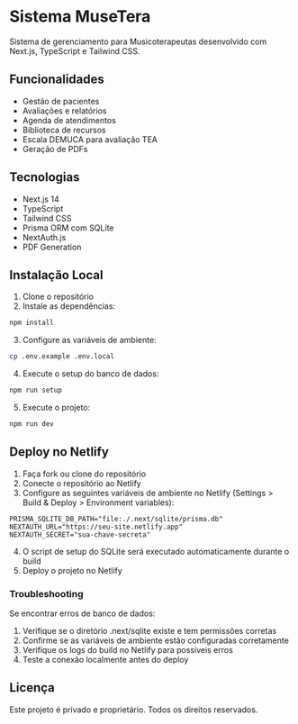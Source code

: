 # Sistema MuseTera

Sistema de gerenciamento para Musicoterapeutas desenvolvido com Next.js, TypeScript e Tailwind CSS.

## Funcionalidades

- Gestão de pacientes
- Avaliações e relatórios
- Agenda de atendimentos
- Biblioteca de recursos
- Escala DEMUCA para avaliação TEA
- Geração de PDFs

## Tecnologias

- Next.js 14
- TypeScript
- Tailwind CSS
- Prisma ORM com SQLite
- NextAuth.js
- PDF Generation

## Instalação Local

1. Clone o repositório
2. Instale as dependências:
```bash
npm install
```
3. Configure as variáveis de ambiente:
```bash
cp .env.example .env.local
```
4. Execute o setup do banco de dados:
```bash
npm run setup
```
5. Execute o projeto:
```bash
npm run dev
```

## Deploy no Netlify

1. Faça fork ou clone do repositório
2. Conecte o repositório ao Netlify
3. Configure as seguintes variáveis de ambiente no Netlify (Settings > Build & Deploy > Environment variables):

```
PRISMA_SQLITE_DB_PATH="file:./.next/sqlite/prisma.db"
NEXTAUTH_URL="https://seu-site.netlify.app"
NEXTAUTH_SECRET="sua-chave-secreta"
```

4. O script de setup do SQLite será executado automaticamente durante o build
5. Deploy o projeto no Netlify

### Troubleshooting

Se encontrar erros de banco de dados:

1. Verifique se o diretório .next/sqlite existe e tem permissões corretas
2. Confirme se as variáveis de ambiente estão configuradas corretamente
3. Verifique os logs do build no Netlify para possíveis erros
4. Teste a conexão localmente antes do deploy

## Licença

Este projeto é privado e proprietário. Todos os direitos reservados.
